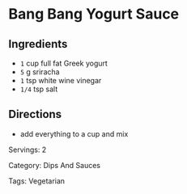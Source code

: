 # Bang Bang Yogurt Sauce

## Ingredients

- `1` cup full fat Greek yogurt
- `5` g sriracha
- `1` tsp white wine vinegar
- `1/4` tsp salt

## Directions

- add everything to a cup and mix

Servings: 2

Category: Dips And Sauces

Tags: Vegetarian

